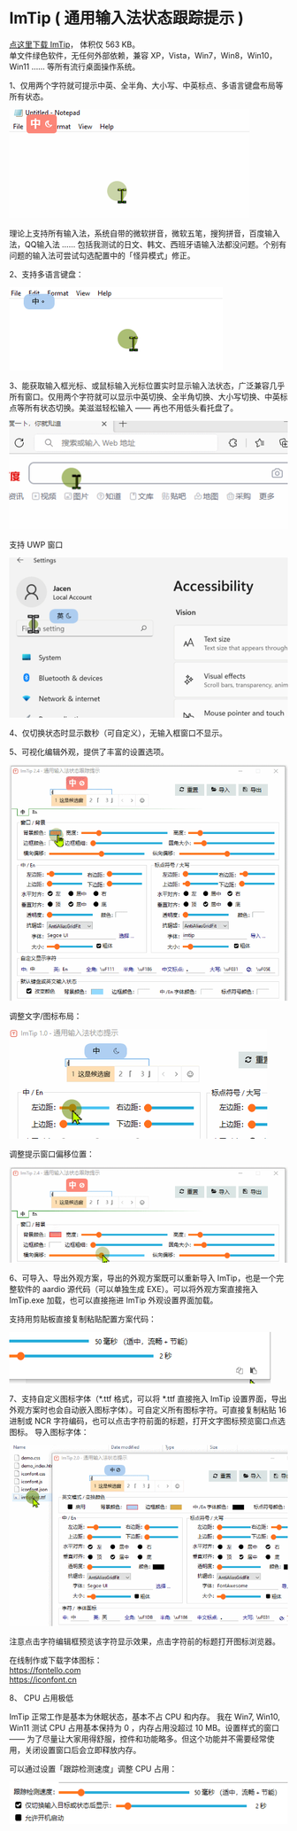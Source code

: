 # ImTip ( 通用输入法状态跟踪提示 )
 
<a href="https://imtip.aardio.com/update/ImTip.7z">点这里下载 ImTip</a>，  体积仅 563 KB。   
单文件绿色软件，无任何外部依赖，兼容 XP，Vista，Win7，Win8，Win10，Win11 …… 等所有流行桌面操作系统。  


1、仅用两个字符就可提示中英、全半角、大小写、中英标点、多语言键盘布局等所有状态。

![通用输入法状态跟踪提示工具](./screenshots/imtip.gif)

理论上支持所有输入法，系统自带的微软拼音，微软五笔，搜狗拼音，百度输入法，QQ输入法 …… 包括我测试的日文、韩文、西班牙语输入法都没问题。个别有问题的输入法可尝试勾选配置中的「怪异模式」修正。

2、支持多语言键盘：

![多语言键盘](./screenshots/layout.gif)

3、能获取输入框光标、或鼠标输入光标位置实时显示输入法状态，广泛兼容几乎所有窗口。仅用两个字符就可以显示中英切换、全半角切换、大小写切换、中英标点等所有状态切换。美滋滋轻松输入 —— 再也不用低头看托盘了。

![获取输入框光标位置](./screenshots/web.gif)

支持 UWP 窗口

![UWP](./screenshots/uwp.gif)

4、仅切换状态时显示数秒（可自定义），无输入框窗口不显示。

5、可视化编辑外观，提供了丰富的设置选项。

![调色](./screenshots/color.gif)

调整文字/图标布局：  

![调整文字/图标布局](./screenshots/padding.gif)

调整提示窗口偏移位置： 

![设置偏移位置](./screenshots/offset.gif)


6、可导入、导出外观方案，导出的外观方案既可以重新导入 ImTip，也是一个完整软件的 aardio 源代码（可以单独生成 EXE）。可以将外观方案直接拖入 ImTip.exe 加载，也可以直接拖进 ImTip 外观设置界面加载。

支持用剪贴板直接复制粘贴配置方案代码：

![复制配置方案](./screenshots/copy.gif)

7、支持自定义图标字体（*.ttf 格式，可以将 *.ttf 直接拖入 ImTip 设置界面，导出外观方案时也会自动嵌入图标字体）。可自定义所有图标字符。可直接复制粘贴 16进制或 NCR 字符编码，也可以点击字符前面的标题，打开文字图标预览窗口点选图标。
​
导入图标字体：

![自定义图标字体](./screenshots/iconfont.gif)

注意点击字符编辑框预览该字符显示效果，点击字符前的标题打开图标浏览器。

在线制作或下载字体图标：  
https://fontello.com   
https://iconfont.cn  

8、 CPU 占用极低

ImTip 正常工作是基本为休眠状态，基本不占 CPU 和内存。
我在 Win7, Win10, Win11 测试 CPU 占用基本保持为 0 ，内存占用没超过 10 MB。设置样式的窗口 —— 为了尽量让大家用得舒服，控件和功能略多。但这个功能并不需要经常使用，关闭设置窗口后会立即释放内存。

可以通过设置「跟踪检测速度」调整 CPU 占用：

![跟踪检测速度](./screenshots/cpu.png)

